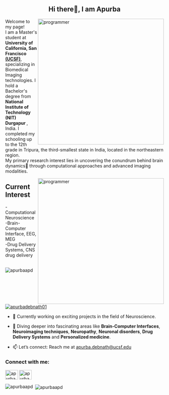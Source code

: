 <h2 align="center">Hi there👋, I am Apurba</h2>

<img align="right" alt="programmer" width="400" src="https://thumbs.gfycat.com/AgonizingEvenHoiho-size_restricted.gif">

<p align="left">
  Welcome to my page!</br>I am a Master's student at <b>University of California, San Francisco</b> <b><a href="https://www.ucsf.edu/" target="_blank">(UCSF)</a></b>, specializing in Biomedical Imaging technologies. I hold a Bachelor's degree from <b>National Institute of Technology (NIT) Durgapur </b>, India.
  I completed my schooling up to the 12th grade in Tripura, the third-smallest state in India, located in the northeastern region.<br>
  My primary research interest lies in uncovering the conundrum behind brain dynamics🧠 through computational approaches and advanced imaging modalities.
</p>

<img align="right" alt="programmer" width="400" src="https://thumbs.gfycat.com/AgonizingEvenHoiho-size_restricted.gif">

<h2 align="left">Current Interest</h2>
-Computational Neuroscience </br>
-Brain-Computer Interface, EEG, MEG </br>
-Drug Delivery Systems, CNS drug delivery </br>
</br>
<p align="left"> <img src="https://komarev.com/ghpvc/?username=apurbaapd&label=Profile%20views&color=0e75b6&style=flat" alt="apurbaapd" /> </p>

<p align="left"> <a href="https://twitter.com/apurbadebnath01" target="blank"><img src="https://img.shields.io/twitter/follow/apurbadebnath01?logo=twitter&style=for-the-badge" alt="apurbadebnath01" /></a> </p>

- 🔭 Currently working on exciting projects in the field of Neuroscience.

- 🌱 Diving deeper into fascinating areas like **Brain-Computer Interfaces**, **Neuroimaging techniques**, **Neuropathy**, **Neuronal disorders**, **Drug Delivery Systems** and **Personalized medicine**.

- 📫 Let’s connect: Reach me at apurba.debnath@ucsf.edu

<h3 align="left">Connect with me:</h3>
<p align="left">
<a href="https://twitter.com/apurbadebnath01" target="blank"><img align="center" src="https://raw.githubusercontent.com/rahuldkjain/github-profile-readme-generator/master/src/images/icons/Social/twitter.svg" alt="apurbadebnath01" height="30" width="40" /></a>
<a href="https://www.linkedin.com/in/apurba-debnath-a75a93211/" target="blank"><img align="center" src="https://raw.githubusercontent.com/rahuldkjain/github-profile-readme-generator/master/src/images/icons/Social/linked-in-alt.svg" alt="apurba-debnath-a75a93211" height="30" width="40" /></a>
</p>

<p><img align="left" src="https://github-readme-stats.vercel.app/api/top-langs?username=apurbaapd&show_icons=true&locale=en&layout=compact" alt="apurbaapd" /></p>

<p>&nbsp;<img align="center" src="https://github-readme-stats.vercel.app/api?username=apurbaapd&show_icons=true&locale=en" alt="apurbaapd" /></p>
